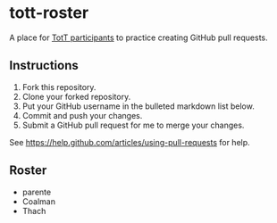 # tott-roster

A place for [TotT participants](http://tott-meetup.readthedocs.org) to practice creating GitHub pull requests.

## Instructions

1. Fork this repository.
2. Clone your forked repository.
3. Put your GitHub username in the bulleted markdown list below.
4. Commit and push your changes.
5. Submit a GitHub pull request for me to merge your changes.

See https://help.github.com/articles/using-pull-requests for help.

## Roster

* parente
* Coalman
* Thach